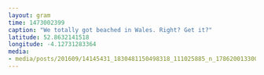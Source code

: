 ```yaml
---
layout: gram
time: 1473002399
caption: "We totally got beached in Wales. Right? Get it?"
latitude: 52.8632141518
longitude: -4.12731283364
media:
- media/posts/201609/14145431_1830481150498318_111025885_n_17862001330045320.jpg
---
```

